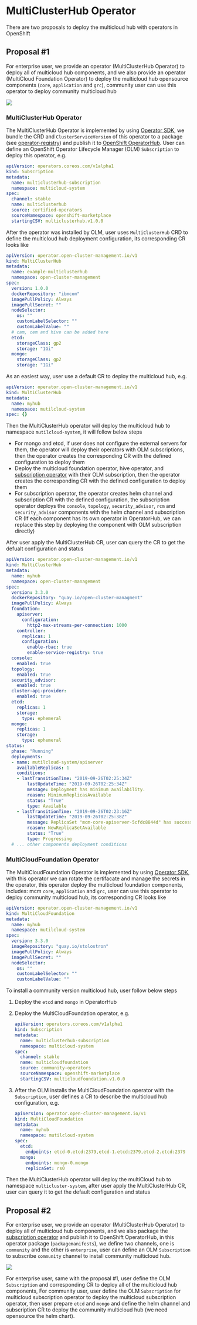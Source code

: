 # MultiClusterHub Operator

There are two proposals to deploy the multicloud hub with operators in OpenShift

## Proposal #1

For enterprise user, we provide an operator (MultiClusterHub Operator) to deploy all of multicloud hub components, and we also provide an operator (MultiCloud Foundation Operator) to deploy the multicloud hub opensource components (`core`, `application` and `grc`), community user can use this operator to deploy community multicloud hub

![](images/multiclusterhub-operator1.png)

### MultiClusterHub Operator

The MultiClusterHub Operator is implemented by using [Operator SDK](https://github.com/operator-framework/operator-sdk/blob/master/doc/user-guide.md), we bundle the CRD and `ClusterServiceVersion` of this operator to a package (see [operator-registry](https://github.com/operator-framework/operator-registry#operator-registry)) and publish it to [OpenShift OperatorHub](https://docs.openshift.com/container-platform/4.2/operators/olm-understanding-operatorhub.html). User can define an OpenShift Operator Lifecycle Manager (OLM) `Subscription` to deploy this operator, e.g.

```yaml
apiVersion: operators.coreos.com/v1alpha1
kind: Subscription
metadata:
  name: multiclusterhub-subscription
  namespace: multicloud-system
spec:
  channel: stable
  name: multiclusterhub
  source: certified-operators
  sourceNamespace: openshift-marketplace
  startingCSV: multiclusterhub.v1.0.0
```

After the operator was installed by OLM, user uses `MultiClusterHub` CRD to define the multicloud hub deployment configuration, its corresponding CR looks like

```yaml
apiVersion: operator.open-cluster-management.io/v1
kind: MultiClusterHub
metadata:
  name: example-multiclusterhub
  namespace: open-cluster-management
spec:
  version: 1.0.0
  dockerRepository: "ibmcom"
  imagePullPolicy: Always
  imagePullSecret: ""
  nodeSelector:
    os: ""
    customLabelSelector: ""
    customLabelValue: ""
  # cam, cem and hive can be added here
  etcd:
    storageClass: gp2
    storage: "1Gi"
  mongo:
    storageClass: gp2
    storage: "1Gi"
```

As an easiest way, user use a default CR to deploy the multicloud hub, e.g.

```yaml
apiVersion: operator.open-cluster-management.io/v1
kind: MultiClusterHub
metadata:
  name: myhub
  namespace: mutilcloud-system
spec: {}
```

Then the MultiClusterHub operator will deploy the multicloud hub to namespace `mutilcloud-system`, it will follow below steps

- For mongo and etcd, if user does not configure the external servers for them, the operator will deploy their operators with OLM subscriptions, then the operator creates the corresponding CR with the defined configuration to deploy them
- Deploy the multicloud foundation operator, hive operator, and [subscription operator](https://github.com/stolostron/cp4mcm-manifest/tree/master/base/subscription-operator) with their OLM subscription, then the operator creates the corresponding CR with the defined configuration to deploy them
- For subscription operator, the operator creates helm channel and subscription CR with the defined configuration, the subscription operator deploys the `console`, `topology`, `security_advisor`, `rcm` and `security_advisor` components with the helm channel and subscription CR (If each component has its own operator in OperatorHub, we can replace this step by deploying the component with OLM subscription directly)

After user apply the MultiClusterHub CR, user can query the CR to get the defualt configuration and status

```yaml
apiVersion: operator.open-cluster-management.io/v1
kind: MultiClusterHub
metadata:
  name: myhub
  namespace: open-cluster-management
spec:
  version: 3.3.0
  dockerRepository: "quay.io/open-cluster-managment"
  imagePullPolicy: Always
  foundation:
    apiserver:
      configuration:
        http2-max-streams-per-connection: 1000
    controller:
      replicas: 1
      configuration:
        enable-rbac: true
        enable-service-registry: true
  console:
    enabled: true
  topology:
    enabled: true
  security_advisor:
    enabled: true
  cluster-api-provider:
    enabled: true
  etcd:
    replicas: 1
    storage:
      type: ephemeral
  mongo:
    replicas: 1
    storage:
      type: ephemeral
status:
  phase: "Running"
  deployments:
  - name: mutilcloud-system/apiserver
    availableReplicas: 1
    conditions:
    - lastTransitionTime: "2019-09-26T02:25:34Z"
        lastUpdateTime: "2019-09-26T02:25:34Z"
        message: Deployment has minimum availability.
        reason: MinimumReplicasAvailable
        status: "True"
        type: Available
    - lastTransitionTime: "2019-09-26T02:23:16Z"
        lastUpdateTime: "2019-09-26T02:25:38Z"
        message: ReplicaSet "mcm-core-apiserver-5cfdc8844d" has successfully progressed.
        reason: NewReplicaSetAvailable
        status: "True"
        type: Progressing
  # ... other components deployment conditions
```

### MultiCloudFoundation Operator

The MultiCloudFoundation Operator is implemented by using [Operator SDK](https://github.com/operator-framework/operator-sdk/blob/master/doc/user-guide.md), with this operator we can rotate the certifacate and manage the secrets in the operator, this operator deploy the multicloud foundation components, includes: mcm `core`, `application` and `grc`, user can use this operator to deploy community multicloud hub, its corresponding CR looks like

```yaml
apiVersion: operator.open-cluster-management.io/v1
kind: MultiCloudFoundation
metadata:
  name: myhub
  namespace: mutilcloud-system
spec:
  version: 3.3.0
  imageRepository: "quay.io/stolostron"
  imagePullPolicy: Always
  imagePullSecret: ""
  nodeSelector:
    os: ""
    customLabelSelector: ""
    customLabelValue: ""

```

To install a community version multicloud hub, user follow below steps

1. Deploy the `etcd` and `mongo` in OperatorHub

2. Deploy the MultiCloudFoundation operator, e.g.

    ```yaml
    apiVersion: operators.coreos.com/v1alpha1
    kind: Subscription
    metadata:
      name: multiclusterhub-subscription
      namespace: multicloud-system
    spec:
      channel: stable
      name: multicloudfoundation
      source: community-operators
      sourceNamespace: openshift-marketplace
      startingCSV: multicloudfoundation.v1.0.0
    ```

3. After the OLM installs the MultiCloudFoundation operator with the `Subscription`, user defines a CR to describe the multicloud hub configuration, e.g.

    ```yaml
    apiVersion: operator.open-cluster-management.io/v1
    kind: MultiCloudFoundation
    metadata:
      name: myhub
      namespace: mutilcloud-system
    spec:
      etcd:
        endpoints: etcd-0.etcd:2379,etcd-1.etcd:2379,etcd-2.etcd:2379
      mongo:
        endpoints: mongo-0.mongo
        replicaSet: rs0
    ```

Then the MultiClusterHub operator will deploy the multiCloud hub to namespace `multicluster-system`, after user apply the MultiClusterHub CR, user can query it to get the default configuration and status

## Proposal #2

For enterprise user, we provide an operator (MultiClusterHub Operator) to deploy all of multicloud hub components, and we also package the [subscription operator](https://github.com/stolostron/cp4mcm-manifest/tree/master/base/subscription-operator) and publish it to OpenShift OperatorHub, in this operator package (`packagemanifests`), we define two channels, one is `community` and the other is `enterprise`, user can define an OLM `Subscription` to subscribe `community` channel to install community multicloud hub.

![](images/multiclusterhub-operator2.png)

For enterprise user, same with the proposal #1, user define the OLM `Subscription` and corresponding CR to deploy all of the multicloud hub components, For community user, user define the OLM `Subscription` for multicloud subscription operator to deploy the multicloud subscription operator, then user prepare `etcd` and `mongo` and define the helm channel and subscription CR to deploy the community multicloud hub (we need opensource the helm chart).
